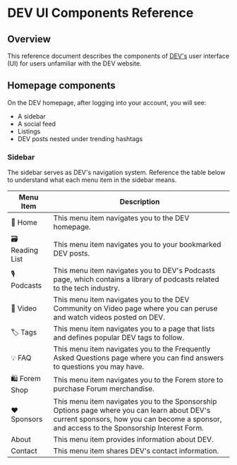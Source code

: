 # DEV UI Components Reference

## Overview

This reference document describes the components of [DEV's](https://dev.to/) user interface (UI) for users unfamiliar with the DEV website.

## Homepage components

On the DEV homepage, after logging into your account, you will see:

- A sidebar
- A social feed
- Listings
- DEV posts nested under trending hashtags

### Sidebar

The sidebar serves as DEV's navigation system. Reference the table below to understand what each menu item in the sidebar means.

| Menu Item      | Description                                                                                                                                                                               |
| -------------- | ----------------------------------------------------------------------------------------------------------------------------------------------------------------------------------------- |
| 🏡 Home        | This menu item navigates you to the DEV homepage.                                                                                                                                         |
| 🗃 Reading List | This menu item navigates you to your bookmarked DEV posts.                                                                                                                                |
| 🎙 Podcasts     | This menu item navigates you to DEV's Podcasts page, which contains a library of podcasts related to the tech industry.                                                                   |
| 🎥 Video       | This menu item navigates you to the DEV Community on Video page where you can peruse and watch videos posted on DEV.                                                                      |
| 🏷 Tags         | This menu item navigates you to a page that lists and defines popular DEV tags to follow.                                                                                                 |
| 💡 FAQ         | This menu item navigates you to the Frequently Asked Questions page where you can find answers to questions you may have.                                                                 |
| 🛍 Forem Shop   | This menu item navigates you to the Forem store to purchase Forum merchandise.                                                                                                            |
| ❤️ Sponsors    | This menu item navigates you to the Sponsorship Options page where you can learn about DEV's current sponsors, how you can become a sponsor, and access to the Sponsorship Interest Form. |
| About          | This menu item provides information about DEV.                                                                                                                                            |
| Contact        | This menu item shares DEV's contact information.                                                                                                                                          |

